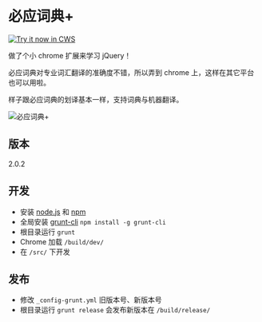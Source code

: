 必应词典+
=========

<a target="_blank" href="https://chrome.google.com/webstore/detail/kkgcfdmlnfpdjmnheeojdlgpmhaeekga">![Try it now in CWS](https://raw.githubusercontent.com/Crimx/BingDictPlus/master/assets/images/tryitnow.png "Click here to install this sample from the Chrome Web Store")</a>

做了个小 chrome 扩展来学习 jQuery！

必应词典对专业词汇翻译的准确度不错，所以弄到 chrome 上，这样在其它平台也可以用啦。

样子跟必应词典的划译基本一样，支持词典与机器翻译。

![必应词典+](https://raw.githubusercontent.com/Crimx/BingDictPlus/master/assets/Web%20Store/%E6%BB%9A%E5%8A%A8%E5%9B%BE%E7%89%87.png)

版本
----

2.0.2

开发
----

- 安装 [node.js](http://nodejs.org/) 和 [npm](https://www.npmjs.org/)
- 全局安装 [grunt-cli](http://gruntjs.com/getting-started) `npm install -g grunt-cli`
- 根目录运行 `grunt`
- Chrome 加载 `/build/dev/`
- 在 `/src/` 下开发

发布
----

- 修改 `_config-grunt.yml` 旧版本号、新版本号
- 根目录运行 `grunt release` 会发布新版本在 `/build/release/`

